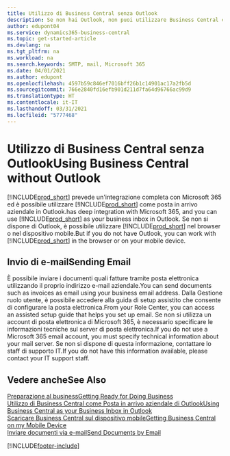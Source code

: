 ```yaml
---
title: Utilizzo di Business Central senza Outlook
description: Se non hai Outlook, non puoi utilizzare Business Central come Posta in arrivo aziendale in Outlook ma puoi utilizzare un browser o il dispositivo mobile.
author: edupont04
ms.service: dynamics365-business-central
ms.topic: get-started-article
ms.devlang: na
ms.tgt_pltfrm: na
ms.workload: na
ms.search.keywords: SMTP, mail, Microsoft 365
ms.date: 04/01/2021
ms.author: edupont
ms.openlocfilehash: 4597b59c846ef7016bff26b1c14901ac17a2fb5d
ms.sourcegitcommit: 766e2840fd16efb901d211d7fa64d96766ac99d9
ms.translationtype: HT
ms.contentlocale: it-IT
ms.lasthandoff: 03/31/2021
ms.locfileid: "5777468"
---
```

# <a name="using-business-central-without-outlook"></a><span data-ttu-id="d115e-103">Utilizzo di Business Central senza Outlook</span><span class="sxs-lookup"><span data-stu-id="d115e-103">Using Business Central without Outlook</span></span>
[!INCLUDE[prod_short](includes/prod_short.md)] <span data-ttu-id="d115e-104">prevede un'integrazione completa con Microsoft 365 ed è possibile utilizzare [!INCLUDE[prod_short](includes/prod_short.md)] come posta in arrivo aziendale in Outlook.</span><span class="sxs-lookup"><span data-stu-id="d115e-104">has deep integration with Microsoft 365, and you can use [!INCLUDE[prod_short](includes/prod_short.md)] as your business inbox in Outlook.</span></span> <span data-ttu-id="d115e-105">Se non si dispone di Outlook, è possibile utilizzare [!INCLUDE[prod_short](includes/prod_short.md)] nel browser o nel dispositivo mobile.</span><span class="sxs-lookup"><span data-stu-id="d115e-105">But if you do not have Outlook, you can work with [!INCLUDE[prod_short](includes/prod_short.md)] in the browser or on your mobile device.</span></span>  

## <a name="sending-email"></a><span data-ttu-id="d115e-106">Invio di e-mail</span><span class="sxs-lookup"><span data-stu-id="d115e-106">Sending Email</span></span>
<span data-ttu-id="d115e-107">È possibile inviare i documenti quali fatture tramite posta elettronica utilizzando il proprio indirizzo e-mail aziendale.</span><span class="sxs-lookup"><span data-stu-id="d115e-107">You can send documents such as invoices as email using your business email address.</span></span> <span data-ttu-id="d115e-108">Dalla Gestione ruolo utente, è possibile accedere alla guida di setup assistito che consente di configurare la posta elettronica.</span><span class="sxs-lookup"><span data-stu-id="d115e-108">From your Role Center, you can access an assisted setup guide that helps you set up email.</span></span> <span data-ttu-id="d115e-109">Se non si utilizza un account di posta elettronica di Microsoft 365, è necessario specificare le informazioni tecniche sul server di posta elettronica.</span><span class="sxs-lookup"><span data-stu-id="d115e-109">If you do not use a Microsoft 365 email account, you must specify technical information about your mail server.</span></span> <span data-ttu-id="d115e-110">Se non si dispone di questa informazione, contattare lo staff di supporto IT.</span><span class="sxs-lookup"><span data-stu-id="d115e-110">If you do not have this information available, please contact your IT support staff.</span></span>  


## <a name="see-also"></a><span data-ttu-id="d115e-111">Vedere anche</span><span class="sxs-lookup"><span data-stu-id="d115e-111">See Also</span></span>
[<span data-ttu-id="d115e-112">Preparazione al business</span><span class="sxs-lookup"><span data-stu-id="d115e-112">Getting Ready for Doing Business</span></span>](ui-get-ready-business.md)  
[<span data-ttu-id="d115e-113">Utilizzo di Business Central come Posta in arrivo aziendale di Outlook</span><span class="sxs-lookup"><span data-stu-id="d115e-113">Using Business Central as your Business Inbox in Outlook</span></span>](admin-outlook.md)  
[<span data-ttu-id="d115e-114">Scaricare Business Central sul dispositivo mobile</span><span class="sxs-lookup"><span data-stu-id="d115e-114">Getting Business Central on my Mobile Device</span></span>](install-mobile-app.md)  
[<span data-ttu-id="d115e-115">Inviare documenti via e-mail</span><span class="sxs-lookup"><span data-stu-id="d115e-115">Send Documents by Email</span></span>](ui-how-send-documents-email.md)


[!INCLUDE[footer-include](includes/footer-banner.md)]